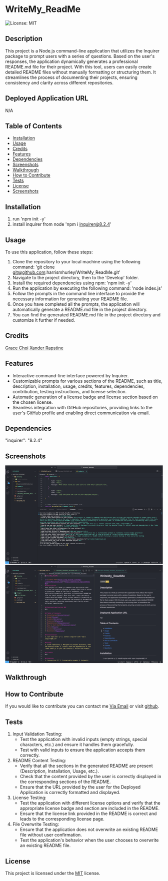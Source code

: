 # WriteMy_ReadMe
    
![License: MIT](https://img.shields.io/badge/License-MIT-yellow.svg)
## Description
This project is a Node.js command-line application that utilizes the Inquirer package to prompt users with a series of questions. Based on the user's responses, the application dynamically generates a professional README.md file for their project. With this tool, users can easily create detailed README files without manually formatting or structuring them. It streamlines the process of documenting their projects, ensuring consistency and clarity across different repositories.

## Deployed Application URL
N/A

## Table of Contents
* [Installation](#installation)
* [Usage](#usage)
* [Credits](#credits)
* [Features](#features)
* [Dependencies](#dependencies)
* [Screenshots](#screenshots)
* [Walkthrough](#walkthrough)
* [How to Contribute](#how-to-contribute)
* [Tests](#tests)
* [License](#license)
* [Screenshots](#screenshots)

## Installation
1. run 'npm init -y'
2. install inquirer from node 'npm i inquirer@8.2.4'

## Usage
To use this application, follow these steps:

1. Clone the repository to your local machine using the following command:
'git clone git@github.com:harrismhurley/WriteMy_ReadMe.git'
2. Navigate to the project directory, then to the 'Develop' folder.
3. Install the required dependencies using npm:
'npm init -y'
4. Run the application by executing the following command:
'node index.js'
5. Follow the prompts in the command line interface to provide the necessary information for generating your README file.
6. Once you have completed all the prompts, the application will automatically generate a README.md file in the project directory.
7. You can find the generated README.md file in the project directory and customize it further if needed.

## Credits
[Grace Choi](https://github.com/gachoi06)
[Xander Rapstine](https://github.com/Xandromus)

## Features
- Interactive command-line interface powered by Inquirer.
- Customizable prompts for various sections of the README, such as title, description, installation, usage, credits, features, dependencies, contribution, testing instructions, and license selection.
- Automatic generation of a license badge and license section based on the chosen license.
- Seamless integration with GitHub repositories, providing links to the user's GitHub profile and enabling direct communication via email.

## Dependencies
"inquirer": "8.2.4"

## Screenshots
![CLI prompts and user input](./Images/CLI_SS.png)
![Comparison of ReadMe.md and Preview with User CLI input](./Images/ReadMe_Compare.png)

## Walkthrough


## How to Contribute
If you would like to contribute you can contact me [Via Email](mailto:harrismhurley@icloud.com?subject=[GitHub]%20Dev%20Connect) or visit [github](https://github.com/harrismhurley).

## Tests
1. Input Validation Testing:
	- Test the application with invalid inputs (empty strings, special characters, etc.) and ensure it handles them gracefully.
	- Test with valid inputs to ensure the application accepts them correctly.
2. README Content Testing:
	- Verify that all the sections in the generated README are present (Description, Installation, Usage, etc.).
	- Check that the content provided by the user is correctly displayed in the corresponding sections of the README.
	- Ensure that the URL provided by the user for the Deployed Application is correctly formatted and displayed.
3. License Testing:
	- Test the application with different license options and verify that the appropriate license badge and section are included in the README.
	- Ensure that the license link provided in the README is correct and leads to the corresponding license page.
4. File Overwrite Testing:
	- Ensure that the application does not overwrite an existing README file without user confirmation.
	- Test the application's behavior when the user chooses to overwrite an existing README file.


## License 
This project is licensed under the [MIT](https://opensource.org/licenses/MIT) license.


